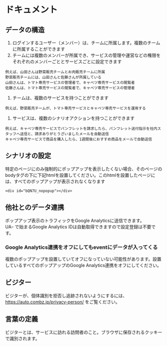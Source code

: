 # ドキュメント

## データの構造
1. ログインするユーザー（メンバー）は、チームに所属します。複数のチームに所属することができます
1. チームには複数のメンバーが所属でき、サービスの管理や運営などの権限をそれぞれのメンバーごととサービスごとに設定できます
```
例えば、山田さんは野菜販売チームとお肉販売チームに所属
野菜販売チームには、山田さんと佐藤さんが所属している
山田さんは、トマト専売サービスの管理者で、キャベツ専売サービスの閲覧者
佐藤さんは、トマト専売サービスの閲覧者で、キャベツ専売サービスの管理者
```
1. チームは、複数のサービスを持つことができます
```
例えば、野菜販売チームが、トマト専売サービスとキャベツ専売サービスを運用する
```
1. サービスは、複数のシナリオアクションを持つことができます
```
例えば、キャベツ専売サービスでパンフレットを請求したら、パンフレット送付指示を社内スタッフへ送信と、請求ありがとうざいましたメールを自動送信
キャベツ専売サービスで商品を購入したら、1週間後におすすめ商品をメールで自動送信
```

## シナリオの設定
特定のページにのみ強制的にポップアップを表示したくない場合、そのページのbodyタグの下に下記htmlを設置してください。このhtmlを設置したページには、すべてのポップアップが表示されなくなります
```
<div id="bQN7U_nopopup"></div>
```

## 他社とのデータ連携
ポップアップ表示のトラフィックをGoogle Analyticsに送信できます。  
UAｰ で始まるGoogle Analytics IDは自動取得できますので設定登録は不要です。

### Google Analytics連携をオフにしてもeventにデータが入ってくる
複数のポップアップを設置していてオフになっていない可能性があります。設置しているすべてのポップアップのGoogle Analytics連携をオフにしてください。

## ビジター
ビジターが、個体識別を拒否し追跡されないようにするには、https://auto.combz.jp/privacy-person/ をご覧ください。

## 言葉の定義
ビジターとは、サービスに訪れる訪問者のこと。ブラウザに保存されるクッキーで識別されます。
